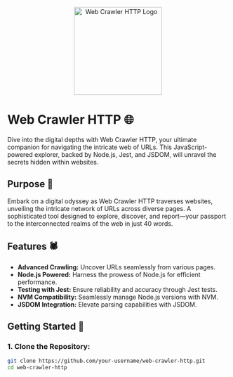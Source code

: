 <p align="center">
  <img src="web-crawler-logo.png" alt="Web Crawler HTTP Logo" width="200">
</p>

# Web Crawler HTTP 🌐

Dive into the digital depths with Web Crawler HTTP, your ultimate companion for navigating the intricate web of URLs. This JavaScript-powered explorer, backed by Node.js, Jest, and JSDOM, will unravel the secrets hidden within websites.

## Purpose 🚀

Embark on a digital odyssey as Web Crawler HTTP traverses websites, unveiling the intricate network of URLs across diverse pages. A sophisticated tool designed to explore, discover, and report—your passport to the interconnected realms of the web in just 40 words.

## Features 🕷️

- **Advanced Crawling:** Uncover URLs seamlessly from various pages.
- **Node.js Powered:** Harness the prowess of Node.js for efficient performance.
- **Testing with Jest:** Ensure reliability and accuracy through Jest tests.
- **NVM Compatibility:** Seamlessly manage Node.js versions with NVM.
- **JSDOM Integration:** Elevate parsing capabilities with JSDOM.

## Getting Started 🚀

### 1. Clone the Repository:

```bash
git clone https://github.com/your-username/web-crawler-http.git
cd web-crawler-http
```
